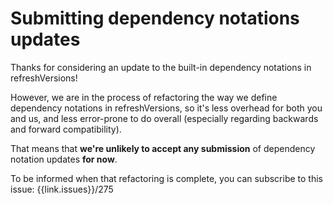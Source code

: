 # Submitting dependency notations updates

Thanks for considering an update to the built-in dependency notations in refreshVersions!

However, we are in the process of refactoring the way we define dependency notations in refreshVersions,
so it's less overhead for both you and us, and less error-prone to do overall (especially regarding backwards and forward compatibility).

That means that **we're unlikely to accept any submission** of dependency notation updates **for now**.

To be informed when that refactoring is complete, you can subscribe to this issue: {{link.issues}}/275
